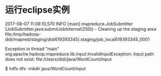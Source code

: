 # 运行eclipse实例

2017-08-07 11:09:10,570 INFO  \[main\] mapreduce.JobSubmitter \(JobSubmitter.java:submitJobInternal\(250\)\) - Cleaning up the staging area file:/tmp/hadoop-didi/mapred/staging/didi619393345/.staging/job\_local619393345\_0001

Exception in thread "main" org.apache.hadoop.mapreduce.lib.input.InvalidInputException: Input path does not exist: file:/Users/didi/java/WordCount/input

$     hdfs dfs -mkdir java/WordCount/input

